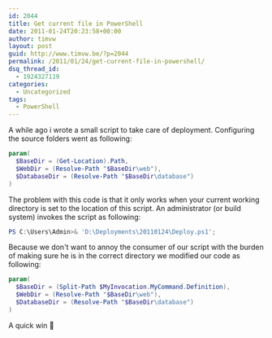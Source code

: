 ```yaml
---
id: 2044
title: Get current file in PowerShell
date: 2011-01-24T20:23:58+00:00
author: timvw
layout: post
guid: http://www.timvw.be/?p=2044
permalink: /2011/01/24/get-current-file-in-powershell/
dsq_thread_id:
  - 1924327119
categories:
  - Uncategorized
tags:
  - PowerShell
---
```

A while ago i wrote a small script to take care of deployment. Configuring the source folders went as following:

```powershell
param(  
  $BaseDir = (Get-Location).Path,  
  $WebDir = (Resolve-Path "$BaseDir\web"),  
  $DatabaseDir = (Resolve-Path "$BaseDir\database")
)
```

The problem with this code is that it only works when your current working directory is set to the location of this script. An administrator (or build system) invokes the script as following:

```powershell
PS C:\Users\Admin>& 'D:\Deployments\20110124\Deploy.ps1';
```

Because we don't want to annoy the consumer of our script with the burden of making sure he is in the correct directory we modified our code as following:

```powershell
param(  
  $BaseDir = (Split-Path $MyInvocation.MyCommand.Definition),  
  $WebDir = (Resolve-Path "$BaseDir\web"),	  
  $DatabaseDir = (Resolve-Path "$BaseDir\database")  
)  
```

A quick win 🙂
